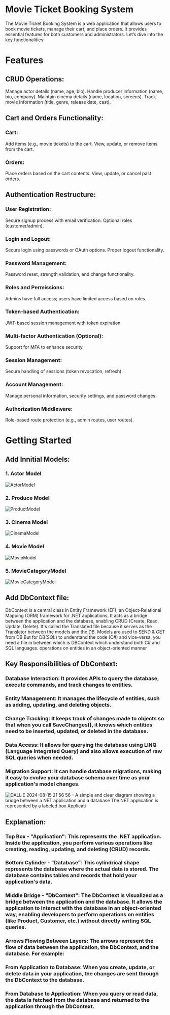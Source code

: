 # Movie Ticket Booking System
The Movie Ticket Booking System is a web application that allows users to book movie tickets, manage their cart, and place orders. It provides essential features for both customers and administrators. Let’s dive into the key functionalities:

# Features
## CRUD Operations:
Manage actor details (name, age, bio).
Handle producer information (name, bio, company).
Maintain cinema details (name, location, screens).
Track movie information (title, genre, release date, cast).
## Cart and Orders Functionality:
### Cart:
Add items (e.g., movie tickets) to the cart.
View, update, or remove items from the cart.
### Orders:
Place orders based on the cart contents.
View, update, or cancel past orders.
## Authentication Restructure:
### User Registration:
Secure signup process with email verification.
Optional roles (customer/admin).
### Login and Logout:
Secure login using passwords or OAuth options.
Proper logout functionality.
### Password Management:
Password reset, strength validation, and change functionality.
### Roles and Permissions:
Admins have full access; users have limited access based on roles.
### Token-based Authentication:
JWT-based session management with token expiration.
### Multi-factor Authentication (Optional):
Support for MFA to enhance security.
### Session Management:
Secure handling of sessions (token revocation, refresh).
### Account Management:
Manage personal information, security settings, and password changes.
### Authorization Middleware:
Role-based route protection (e.g., admin routes, user routes).


# Getting Started
## Add Innitial Models:
### 1. Actor Model
![ActorModel](https://github.com/user-attachments/assets/523ae78e-f000-42c8-a69a-971c59bb4a1e)
### 2. Produce Model
![ProductModel](https://github.com/user-attachments/assets/74d4fc83-5a67-4bf3-949f-001e076424de)
### 3. Cinema Model
![CinemaModel](https://github.com/user-attachments/assets/cb061994-3860-4eac-a249-5fd181c6015e)
### 4. Movie Model
![MovieModel](https://github.com/user-attachments/assets/7e7d728c-b5a2-4cd8-88d3-f73b47f5ed3f)
### 5. MovieCategoryModel
![MovieCategoryModel](https://github.com/user-attachments/assets/5dc8cc26-069e-485d-9e07-675d6bf4aade)

## Add DbContext file:
DbContext is a central class in Entity Framework (EF), an Object-Relational Mapping (ORM) framework for .NET applications. It acts as a bridge between the application and the database, enabling CRUD (Create, Read, Update, Delete). It's called the Translated file because  it serves as the Translator between the models and the DB. Models are used to SEND & GET from DB.But for DB(SQL) to understand the code (C#) and vice-versa, you need a file in between which is DBContext which understand both C# and SQL languages.
operations on entities in an object-oriented manner
## Key Responsibilities of DbContext:
### Database Interaction: It provides APIs to query the database, execute commands, and track changes to entities.
### Entity Management: It manages the lifecycle of entities, such as adding, updating, and deleting objects.
### Change Tracking: It keeps track of changes made to objects so that when you call SaveChanges(), it knows which entities need to be inserted, updated, or deleted in the database.
### Data Access: It allows for querying the database using LINQ (Language Integrated Query) and also allows execution of raw SQL queries when needed.
### Migration Support: It can handle database migrations, making it easy to evolve your database schema over time as your application's model changes.

![DALL·E 2024-08-15 21 56 56 - A simple and clear diagram showing a bridge between a  NET application and a database  The  NET application is represented by a labeled box Applicati](https://github.com/user-attachments/assets/c14c5a58-0898-45fc-9839-afcff4837199)

## Explanation:
### Top Box - "Application": This represents the .NET application. Inside the application, you perform various operations like creating, reading, updating, and deleting (CRUD) records.

### Bottom Cylinder - "Database": This cylindrical shape represents the database where the actual data is stored. The database contains tables and records that hold your application's data.

### Middle Bridge - "DbContext": The DbContext is visualized as a bridge between the application and the database. It allows the application to interact with the database in an object-oriented way, enabling developers to perform operations on entities (like Product, Customer, etc.) without directly writing SQL queries.

### Arrows Flowing Between Layers: The arrows represent the flow of data between the application, the DbContext, and the database. For example:

### From Application to Database: When you create, update, or delete data in your application, the changes are sent through the DbContext to the database.
### From Database to Application: When you query or read data, the data is fetched from the database and returned to the application through the DbContext.






